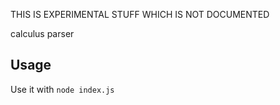 THIS IS EXPERIMENTAL STUFF WHICH IS NOT DOCUMENTED

calculus parser

## Usage

Use it with `node index.js`
